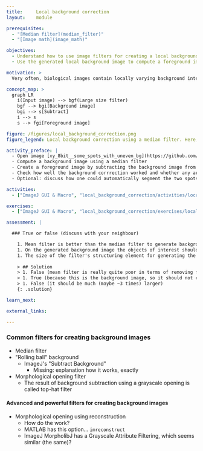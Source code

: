```yaml
---
title:     Local background correction
layout:    module

prerequisites:
  - "[Median filter](median_filter)"
  - "[Image math](image_math)"

objectives:
  - Understand how to use image filters for creating a local background image
  - Use the generated local background image to compute a foreground image

motivation: >
  Very often, biological images contain locally varying background intensities. This hampers both segmentation and intensity quantification. However, given a sufficient separation of length scales in terms of variation in background intensities vs. variation in intensities in the foreground, image filters can be employed to measure and correct for the background.

concept_map: >
  graph LR
    i(Input image) --> bgf(Large size filter)
    bgf --> bgi[Background image]
    bgi --> s[Subtract]
    i --> s
    s --> fgi[Foreground image]

figure: /figures/local_background_correction.png
figure_legend: Local background correction using a median filter. Here, this approach creates artefacts at the borders of the large circular background region, the intensities of the two spots are however well preserved. This can be a typical behaviour that a filter may do good and bad things at the same time.

activity_preface: |
  - Open image [xy_8bit__some_spots_with_uneven_bg](https://github.com/NEUBIAS/training-resources/raw/master/image_data/xy_8bit__some_spots_with_uneven_bg.tif)
  - Compute a background image using a median filter
  - Create a foreground image by subtracting the background image from the input image
  - Check how well the background corrrection worked and whether any artefacts were introduced
  - Optional: discuss how one could automatically segment the two spots in the resulting foreground image (mean filter and object size filter)

activities:
  - ["ImageJ GUI & Macro", "local_background_correction/activities/local_background_correction.ijm", "java"]

exercises:
  - ["ImageJ GUI & Macro", "local_background_correction/exercises/local_background_correction_imagejmacro.md"]

assessment: |

  ### True or false (discuss with your neighbour)

    1. Mean filter is better than the median filter to generate background image.
    1. On the generated background image the objects of interest should not be visible.
    1. The size of the filter's structuring element for generating the background image should be much smaller than the size of the objects.
    
    > ## Solution
    > 1. False (mean filter is really quite poor in terms of removing foreground information)
    > 1. True (because this is the background image, so it should not contain any foreground information)
    > 1. False (it should be much (maybe ~3 times) larger)
    {: .solution}

learn_next:

external_links:

---
```


### Common filters for creating background images

- Median filter
- "Rolling ball" background 
  - ImageJ's "Subtract Background"
    - Missing: explanation how it works, exactly
- Morphological opening filter
  - The result of background subtraction using a grayscale opening is called top-hat filter

#### Advanced and powerful filters for creating background images

- Morphological opening using reconstruction
  - How do the work?
  - MATLAB has this option... `imreconstruct`
  - ImageJ MorpholibJ has a Grayscale Attribute Filtering, which seems similar (the same)?

